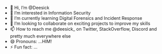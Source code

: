- 👋 Hi, I’m @Deesick
- 👀 I’m interested in Information Security
- 🌱 I’m currently learning Digital Forensics and Incident Response
- 💞️ I’m looking to collaborate on exciting projects to improve my skills
- 📫 How to reach me @deesick_ on Twitter, StackOverflow, Discord and pretty much everywhere else 
- 😄 Pronouns: ...HIM!
- ⚡ Fun fact: ...

<!---
Deesick/Deesick is a ✨ special ✨ repository because its `README.md` (this file) appears on your GitHub profile.
You can click the Preview link to take a look at your changes.
--->
